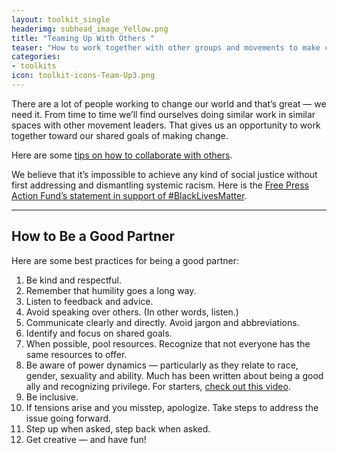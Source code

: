 ```yaml
---
layout: toolkit_single
headerimg: subhead_image_Yellow.png
title: "Teaming Up With Others "
teaser: "How to work together with other groups and movements to make change."
categories:
- toolkits
icon: toolkit-icons-Team-Up3.png
---
```

There are a lot of people working to change our world and that’s great — we need it. From time to time we’ll find ourselves doing similar work in similar spaces with other movement leaders. That gives us an opportunity to work together toward our shared goals of making change.

Here are some <a href="#collaborate">tips on how to collaborate with others</a>.

We believe that it’s impossible to achieve any kind of social justice without first addressing and dismantling systemic racism. Here is the [Free Press Action Fund’s statement in support of #BlackLivesMatter](http://internet2016.net/blog/we-stand-blacklivesmatter).

***

## <a name="collaborate"></a>How to Be a Good Partner

Here are some best practices for being a good partner:

 1. Be kind and respectful.
 1. Remember that humility goes a long way.
 1. Listen to feedback and advice.
 1. Avoid speaking over others. (In other words, listen.)
 1. Communicate clearly and directly. Avoid jargon and abbreviations.
 1. Identify and focus on shared goals.
 1. When possible, pool resources. Recognize that not everyone has the same resources to offer.
 1. Be aware of power dynamics — particularly as they relate to race, gender, sexuality and ability. Much has been written about being a good ally and recognizing privilege. For starters, [check out this video](https://www.youtube.com/watch?v=_dg86g-QlM0).
 1. Be inclusive.
 1. If tensions arise and you misstep, apologize. Take steps to address the issue going forward.
 1. Step up when asked, step back when asked.
 1. Get creative — and have fun!
